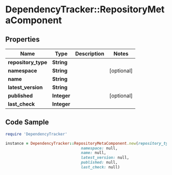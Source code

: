 # DependencyTracker::RepositoryMetaComponent

## Properties

Name | Type | Description | Notes
------------ | ------------- | ------------- | -------------
**repository_type** | **String** |  | 
**namespace** | **String** |  | [optional] 
**name** | **String** |  | 
**latest_version** | **String** |  | 
**published** | **Integer** |  | [optional] 
**last_check** | **Integer** |  | 

## Code Sample

```ruby
require 'DependencyTracker'

instance = DependencyTracker::RepositoryMetaComponent.new(repository_type: null,
                                 namespace: null,
                                 name: null,
                                 latest_version: null,
                                 published: null,
                                 last_check: null)
```


